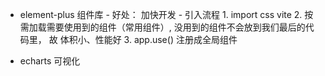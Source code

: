 - element-plus 
    组件库
        - 好处：  加快开发
        - 引入流程
            1. import css      vite
            2. 按需加载需要使用到的组件（常用组件）,
                没用到的组件不会放到我们最后的代码里，  故 体积小、性能好
            3. app.use()
                注册成全局组件

- echarts  可视化